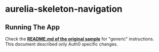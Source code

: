 # aurelia-skeleton-navigation

## Running The App

Check the **[README.md of the original sample](https://github.com/aurelia/skeleton-navigation/blob/master/skeleton-esnext/README.md)** for "generic" instructions. This document described only Auth0 specific changes.
